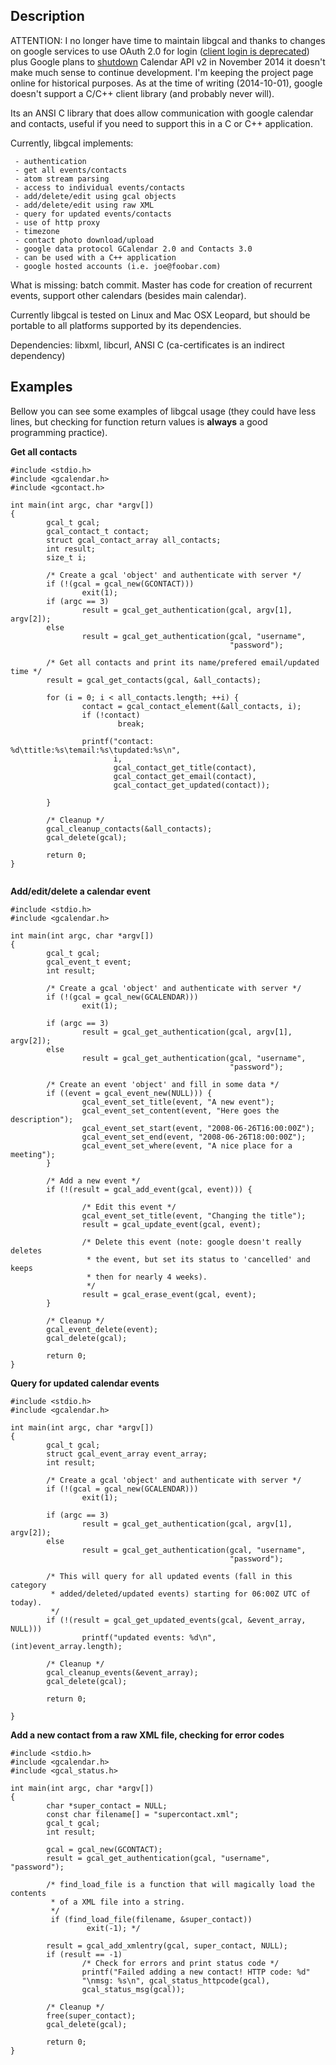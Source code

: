 ## Description ##
ATTENTION: I no longer have time to maintain libgcal and thanks to changes on google services to use OAuth 2.0 for login ([client login is deprecated](http://googledevelopers.blogspot.com/2012/04/changes-to-deprecation-policies-and-api.html)) plus Google plans to [shutdown](https://developers.google.com/google-apps/calendar/v2/developers_guide_protocol) Calendar API v2 in November 2014 it doesn't make much sense to continue development. I'm keeping the project page online for historical purposes. As at the time of writing (2014-10-01), google doesn't support a C/C++ client library (and probably never will).

Its an ANSI C library that does allow communication with google calendar and contacts, useful if you need to support this in a C or C++ application.

Currently, libgcal implements:

```
 - authentication
 - get all events/contacts
 - atom stream parsing
 - access to individual events/contacts
 - add/delete/edit using gcal objects
 - add/delete/edit using raw XML
 - query for updated events/contacts
 - use of http proxy
 - timezone
 - contact photo download/upload
 - google data protocol GCalendar 2.0 and Contacts 3.0
 - can be used with a C++ application
 - google hosted accounts (i.e. joe@foobar.com)
```

What is missing: batch commit. Master has code for creation of recurrent events, support other calendars (besides main calendar).

Currently libgcal is tested on Linux and Mac OSX Leopard, but should be portable to all platforms supported by its dependencies.

Dependencies: libxml, libcurl, ANSI C (ca-certificates is an indirect dependency)

## Examples ##
Bellow you can see some examples of libgcal usage (they could have less lines, but checking for function return values is **always** a good programming practice).

**Get all contacts**
```
#include <stdio.h>
#include <gcalendar.h>
#include <gcontact.h>

int main(int argc, char *argv[])
{
        gcal_t gcal;
        gcal_contact_t contact;
        struct gcal_contact_array all_contacts;
        int result;
        size_t i;

        /* Create a gcal 'object' and authenticate with server */
        if (!(gcal = gcal_new(GCONTACT)))
                exit(1);
        if (argc == 3)
                result = gcal_get_authentication(gcal, argv[1], argv[2]);
        else
                result = gcal_get_authentication(gcal, "username",
                                                 "password");

        /* Get all contacts and print its name/prefered email/updated time */
        result = gcal_get_contacts(gcal, &all_contacts);

        for (i = 0; i < all_contacts.length; ++i) {
                contact = gcal_contact_element(&all_contacts, i);
                if (!contact)
                        break;

                printf("contact: %d\ttitle:%s\temail:%s\tupdated:%s\n",
                       i,
                       gcal_contact_get_title(contact),
                       gcal_contact_get_email(contact),
                       gcal_contact_get_updated(contact));

        }

        /* Cleanup */
        gcal_cleanup_contacts(&all_contacts);
        gcal_delete(gcal);

        return 0;
}


```


**Add/edit/delete a calendar event**
```
#include <stdio.h>
#include <gcalendar.h>

int main(int argc, char *argv[])
{
        gcal_t gcal;
        gcal_event_t event;
        int result;

        /* Create a gcal 'object' and authenticate with server */
        if (!(gcal = gcal_new(GCALENDAR)))
                exit(1);

        if (argc == 3)
                result = gcal_get_authentication(gcal, argv[1], argv[2]);
        else
                result = gcal_get_authentication(gcal, "username",
                                                 "password");

        /* Create an event 'object' and fill in some data */
        if ((event = gcal_event_new(NULL))) {
                gcal_event_set_title(event, "A new event");
                gcal_event_set_content(event, "Here goes the description");
                gcal_event_set_start(event, "2008-06-26T16:00:00Z");
                gcal_event_set_end(event, "2008-06-26T18:00:00Z");
                gcal_event_set_where(event, "A nice place for a meeting");
        }

        /* Add a new event */
        if (!(result = gcal_add_event(gcal, event))) {

                /* Edit this event */
                gcal_event_set_title(event, "Changing the title");
                result = gcal_update_event(gcal, event);

                /* Delete this event (note: google doesn't really deletes
                 * the event, but set its status to 'cancelled' and keeps
                 * then for nearly 4 weeks).
                 */
                result = gcal_erase_event(gcal, event);
        }

        /* Cleanup */
        gcal_event_delete(event);
        gcal_delete(gcal);

        return 0;
}

```


**Query for updated calendar events**
```
#include <stdio.h>
#include <gcalendar.h>

int main(int argc, char *argv[])
{
        gcal_t gcal;
        struct gcal_event_array event_array;
        int result;

        /* Create a gcal 'object' and authenticate with server */
        if (!(gcal = gcal_new(GCALENDAR)))
                exit(1);

        if (argc == 3)
                result = gcal_get_authentication(gcal, argv[1], argv[2]);
        else
                result = gcal_get_authentication(gcal, "username",
                                                 "password");

        /* This will query for all updated events (fall in this category
         * added/deleted/updated events) starting for 06:00Z UTC of today).
         */
        if (!(result = gcal_get_updated_events(gcal, &event_array, NULL)))
                printf("updated events: %d\n", (int)event_array.length);

        /* Cleanup */
        gcal_cleanup_events(&event_array);
        gcal_delete(gcal);

        return 0;

}

```

**Add a new contact from a raw XML file, checking for error codes**
```
#include <stdio.h>
#include <gcalendar.h>
#include <gcal_status.h>

int main(int argc, char *argv[])
{
        char *super_contact = NULL;
        const char filename[] = "supercontact.xml";
        gcal_t gcal;
        int result;

        gcal = gcal_new(GCONTACT);
        result = gcal_get_authentication(gcal, "username", "password");

        /* find_load_file is a function that will magically load the contents
         * of a XML file into a string.
         */
         if (find_load_file(filename, &super_contact))
                 exit(-1); */

        result = gcal_add_xmlentry(gcal, super_contact, NULL);
        if (result == -1)
                /* Check for errors and print status code */
                printf("Failed adding a new contact! HTTP code: %d"
                "\nmsg: %s\n", gcal_status_httpcode(gcal),
                gcal_status_msg(gcal));

        /* Cleanup */
        free(super_contact);
        gcal_delete(gcal);

        return 0;
}

```